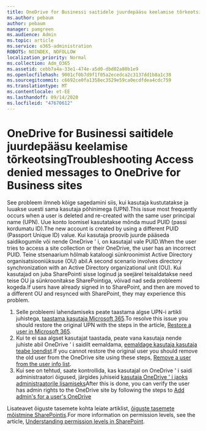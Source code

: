 ```yaml
---
title: OneDrive for Businessi saitidele juurdepääsu keelamise tõrkeotsing
ms.author: pebaum
author: pebaum
manager: pamgreen
ms.audience: Admin
ms.topic: article
ms.service: o365-administration
ROBOTS: NOINDEX, NOFOLLOW
localization_priority: Normal
ms.collection: Adm_O365
ms.assetid: cebb7a4a-33e1-474e-a5d0-dbd02a80b1e9
ms.openlocfilehash: 9001cf0b7d9f1f05a2ecedca2c3137dd1b8a1c38
ms.sourcegitcommit: c6692ce0fa1358ec3529e59ca0ecdfdea4cdc759
ms.translationtype: MT
ms.contentlocale: et-EE
ms.lasthandoff: 09/14/2020
ms.locfileid: "47670612"
---
```

# <a name="troubleshooting-access-denied-messages-to-onedrive-for-business-sites"></a><span data-ttu-id="3c86d-102">OneDrive for Businessi saitidele juurdepääsu keelamise tõrkeotsing</span><span class="sxs-lookup"><span data-stu-id="3c86d-102">Troubleshooting Access denied messages to OneDrive for Business sites</span></span>

<span data-ttu-id="3c86d-103">See probleem ilmneb kõige sagedamini siis, kui kasutaja kustutatakse ja luuakse uuesti sama kasutaja põhinimega (UPN).</span><span class="sxs-lookup"><span data-stu-id="3c86d-103">This issue most frequently occurs when a user is deleted and re-created with the same user principal name (UPN).</span></span> <span data-ttu-id="3c86d-104">Uue konto loomisel kasutatakse mõnda muud PUID (passi kordumatu ID).</span><span class="sxs-lookup"><span data-stu-id="3c86d-104">The new account is created by using a different PUID (Passport Unique ID) value.</span></span> <span data-ttu-id="3c86d-105">Kui kasutaja proovib juurde pääseda saidikogumile või nende OneDrive ' i, on kasutajal vale PUID.</span><span class="sxs-lookup"><span data-stu-id="3c86d-105">When the user tries to access a site collection or their OneDrive, the user has an incorrect PUID.</span></span> <span data-ttu-id="3c86d-106">Teine stsenaarium hõlmab kataloogi sünkroonimist Active Directory organisatsiooniüksuse (OU) abil.</span><span class="sxs-lookup"><span data-stu-id="3c86d-106">A second scenario involves directory synchronization with an Active Directory organizational unit (OU).</span></span> <span data-ttu-id="3c86d-107">Kui kasutajad on juba SharePointi sisse loginud ja seejärel teisaldatakse need teise OU ja sünkroonitakse SharePointiga, võivad nad seda probleemi kogeda.</span><span class="sxs-lookup"><span data-stu-id="3c86d-107">If users have already signed in to SharePoint, and then are moved to a different OU and resynced with SharePoint, they may experience this problem.</span></span>

1. <span data-ttu-id="3c86d-108">Selle probleemi lahendamiseks peate taastama algse UPN-i artikli juhistega, [taastama kasutaja Microsoft 365](https://docs.microsoft.com/microsoft-365/admin/add-users/restore-user).</span><span class="sxs-lookup"><span data-stu-id="3c86d-108">To resolve this issue you should restore the original UPN with the steps in the article, [Restore a user in Microsoft 365](https://docs.microsoft.com/microsoft-365/admin/add-users/restore-user).</span></span>
2. <span data-ttu-id="3c86d-109">Kui te ei saa algset kasutajat taastada, peate vana kasutaja nende juhiste abil OneDrive ' i saidilt eemaldama, [eemaldage kasutaja kasutaja teabe loendist]().</span><span class="sxs-lookup"><span data-stu-id="3c86d-109">If you cannot restore the original user you should remove the old user from the OneDrive site using these steps, [Remove a user from the user info list]().</span></span> 
3. <span data-ttu-id="3c86d-110">Kui see on tehtud, saate kontrollida, kas kasutajal on OneDrive ' i saidi administraatori õigused, järgides juhiseid [kasutaja OneDrive ' i jaoks administraatorile lisamiseks](https://docs.microsoft.com/sharepoint/manage-user-profiles)</span><span class="sxs-lookup"><span data-stu-id="3c86d-110">After this is done, you can verify the user has admin rights to the OneDrive site by following the steps to [Add admin's for a user's OneDrive](https://docs.microsoft.com/sharepoint/manage-user-profiles)</span></span>

<span data-ttu-id="3c86d-111">Lisateavet õiguste tasemete kohta leiate artiklist, [õiguste tasemete mõistmine SharePointis](https://docs.microsoft.com/sharepoint/understanding-permission-levels).</span><span class="sxs-lookup"><span data-stu-id="3c86d-111">For more information on permission levels, see the article, [Understanding permission levels in SharePoint](https://docs.microsoft.com/sharepoint/understanding-permission-levels).</span></span>
